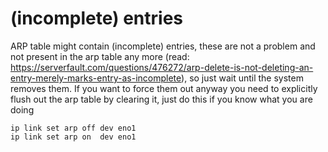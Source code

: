 # (incomplete) entries
ARP table might contain (incomplete) entries, these are not a problem and not present in the arp table any more
(read: https://serverfault.com/questions/476272/arp-delete-is-not-deleting-an-entry-merely-marks-entry-as-incomplete), so just
wait until the system removes them.
If you want to force them out anyway you need to explicitly flush out the arp table by clearing it, just do this if you know 
what you are doing

```
ip link set arp off dev eno1
ip link set arp on  dev eno1
```

